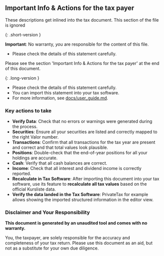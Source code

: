 ## Important Info & Actions for the tax payer

These descriptions get inlined into the tax document. This section of the file is ignored

{: .short-version }

**Important**: No warranty, _you_ are responsible for the content of this file.

- Please check the details of this statement carefully.

Please see the section 'Important Info & Actions for the tax payer' at the end
of this document.

{: .long-version }

- Please check the details of this statement carefully.
- You can import this statement into your tax software.
- For more information, see [docs/user_guide.md](https://github.com/vroonhof/opensteuerauszug/blob/main/docs/user_guide.md).

### Key actions to take

- **Verify Data**: Check that no errors or warnings were generated during the process.
- **Securities**: Ensure all your securities are listed and correctly mapped to the right Valor number.
- **Transactions**: Confirm that all transactions for the tax year are present and correct and that total values look plausible.
- **Positions**: Double-check that the end-of-year positions for all your holdings are accurate.
- **Cash**: Verify that all cash balances are correct.
- **Income**: Check that all interest and dividend income is correctly reported.
- **Recalculate in Tax Software**: After importing this document into your tax software, use its feature to **recalculate all tax values** based on the official Kursliste data.
- **Verify the data landed in the Tax Software**: PrivateTax for example allows showing the imported structured information in the editor view.

### Disclaimer and Your Responsibility

**This document is generated by an unaudited tool and comes with no warranty.**

You, the taxpayer, are solely responsible for the accuracy and completeness of your tax return. Please use this document as an aid, but not as a substitute for your own due diligence.
